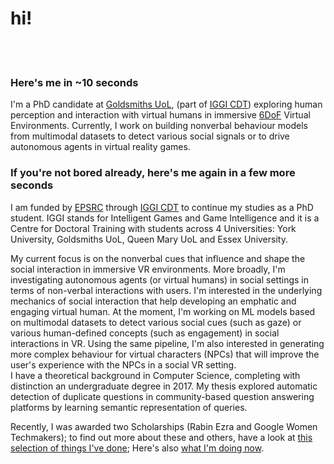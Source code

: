# hi!
<br><br>
### Here's me in ~10 seconds
I'm a PhD candidate at [Goldsmiths UoL](https://www.gold.ac.uk/), (part of [IGGI CDT](http://www.iggi.org.uk/)) exploring human perception and interaction with virtual humans in immersive [6DoF](https://en.wikipedia.org/wiki/Six_degrees_of_freedom) Virtual Environments. Currently, I work on building nonverbal behaviour models from multimodal datasets to detect various social signals or to drive autonomous agents in virtual reality games.

### If you're not bored already, here's me again in a few more seconds
I  am funded by [EPSRC](https://epsrc.ukri.org/) through [IGGI CDT](http://www.iggi.org.uk/) to continue my studies as a PhD student. IGGI stands for Intelligent Games and Game Intelligence and it is a Centre for Doctoral Training with students across  4 Universities: York University, Goldsmiths UoL, Queen Mary UoL and Essex University.

My current focus is on the nonverbal cues that influence and shape the social interaction in immersive VR environments. More broadly, I'm investigating autonomous agents (or virtual humans) in social settings in terms of non-verbal interactions with users. I'm interested in the underlying mechanics of social interaction that help developing an emphatic and engaging virtual human. At the moment, I'm working on ML models based on multimodal datasets to detect various social cues (such as gaze) or various human-defined concepts (such as engagement) in social interactions in VR. Using the same pipeline, I'm also interested in generating more complex behaviour for virtual characters (NPCs) that will improve the user's experience with the NPCs in a social VR setting.  
I have a theoretical background in Computer Science, completing with distinction an undergraduate degree in 2017. My thesis explored automatic detection of duplicate questions in community-based question answering platforms by learning semantic representation of queries.

Recently, I was awarded two Scholarships (Rabin Ezra and Google Women Techmakers); to find out more about these and others, have a look at [this selection of things I've done](./projects.html); Here's also [what I'm doing now](./now.html).
